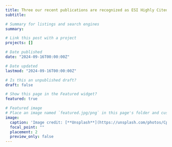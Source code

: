```yaml
---
title: Three our recent publications are recognized as ESI Highly Cited papers 👋👋
subtitle: 

# Summary for listings and search engines
summary:

# Link this post with a project
projects: []

# Date published
date: "2024-09-16T00:00:00Z"

# Date updated
lastmod: "2024-09-16T00:00:00Z"

# Is this an unpublished draft?
draft: false

# Show this page in the Featured widget?
featured: true

# Featured image
# Place an image named `featured.jpg/png` in this page's folder and customize its options here.
image:
  caption: 'Image credit: [**Unsplash**](https://unsplash.com/photos/CpkOjOcXdUY)'
  focal_point: ""
  placement: 2
  preview_only: false
---
```

